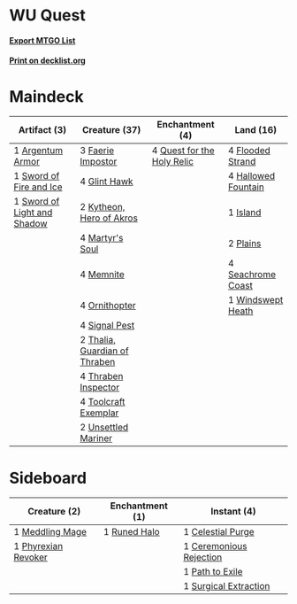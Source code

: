# WU Quest

#### [Export MTGO List](../collection/WU%20Quest/WU%20Quest.txt)
#### [Print on decklist.org](http://decklist.org/?deckmain=1%09Argentum%20Armor%0A3%09Faerie%20Impostor%0A4%09Flooded%20Strand%0A4%09Glint%20Hawk%0A4%09Hallowed%20Fountain%0A1%09Island%0A2%09Kytheon,%20Hero%20of%20Akros%0A4%09Martyr's%20Soul%0A4%09Memnite%0A4%09Ornithopter%0A2%09Plains%0A4%09Quest%20for%20the%20Holy%20Relic%0A4%09Seachrome%20Coast%0A4%09Signal%20Pest%0A1%09Sword%20of%20Fire%20and%20Ice%0A1%09Sword%20of%20Light%20and%20Shadow%0A2%09Thalia,%20Guardian%20of%20Thraben%0A4%09Thraben%20Inspector%0A4%09Toolcraft%20Exemplar%0A2%09Unsettled%20Mariner%0A1%09Windswept%20Heath&deckside=1%09Celestial%20Purge%0A1%09Ceremonious%20Rejection%0A1%09Meddling%20Mage%0A1%09Path%20to%20Exile%0A1%09Phyrexian%20Revoker%0A1%09Runed%20Halo%0A1%09Surgical%20Extraction)
# Maindeck

|                                            Artifact (3)                                             |                                             Creature (37)                                              |                                           Enchantment (4)                                           |                                          Land (16)                                          |
|-----------------------------------------------------------------------------------------------------|--------------------------------------------------------------------------------------------------------|-----------------------------------------------------------------------------------------------------|---------------------------------------------------------------------------------------------|
|1 [Argentum Armor](http://gatherer.wizards.com/Pages/Card/Details.aspx?multiverseid=389431)          |3 [Faerie Impostor](http://gatherer.wizards.com/Pages/Card/Details.aspx?multiverseid=386312)            |4 [Quest for the Holy Relic](http://gatherer.wizards.com/Pages/Card/Details.aspx?multiverseid=197406)|4 [Flooded Strand](http://gatherer.wizards.com/Pages/Card/Details.aspx?multiverseid=405098)  |
|1 [Sword of Fire and Ice](http://gatherer.wizards.com/Pages/Card/Details.aspx?multiverseid=46429)    |4 [Glint Hawk](http://gatherer.wizards.com/Pages/Card/Details.aspx?multiverseid=206358)                 |                                                                                                     |4 [Hallowed Fountain](http://gatherer.wizards.com/Pages/Card/Details.aspx?multiverseid=97071)|
|1 [Sword of Light and Shadow](http://gatherer.wizards.com/Pages/Card/Details.aspx?multiverseid=47453)|2 [Kytheon, Hero of Akros](http://gatherer.wizards.com/Pages/Card/Details.aspx?multiverseid=398428)     |                                                                                                     |1 [Island](http://gatherer.wizards.com/Pages/Card/Details.aspx?multiverseid=439857)          |
|                                                                                                     |4 [Martyr's Soul](http://gatherer.wizards.com/Pages/Card/Details.aspx?multiverseid=463968)              |                                                                                                     |2 [Plains](http://gatherer.wizards.com/Pages/Card/Details.aspx?multiverseid=439856)          |
|                                                                                                     |4 [Memnite](http://gatherer.wizards.com/Pages/Card/Details.aspx?multiverseid=194078)                    |                                                                                                     |4 [Seachrome Coast](http://gatherer.wizards.com/Pages/Card/Details.aspx?multiverseid=209399) |
|                                                                                                     |4 [Ornithopter](http://gatherer.wizards.com/Pages/Card/Details.aspx?multiverseid=129665)                |                                                                                                     |1 [Windswept Heath](http://gatherer.wizards.com/Pages/Card/Details.aspx?multiverseid=405115) |
|                                                                                                     |4 [Signal Pest](http://gatherer.wizards.com/Pages/Card/Details.aspx?multiverseid=213773)                |                                                                                                     |                                                                                             |
|                                                                                                     |2 [Thalia, Guardian of Thraben](http://gatherer.wizards.com/Pages/Card/Details.aspx?multiverseid=442025)|                                                                                                     |                                                                                             |
|                                                                                                     |4 [Thraben Inspector](http://gatherer.wizards.com/Pages/Card/Details.aspx?multiverseid=409784)          |                                                                                                     |                                                                                             |
|                                                                                                     |4 [Toolcraft Exemplar](http://gatherer.wizards.com/Pages/Card/Details.aspx?multiverseid=417605)         |                                                                                                     |                                                                                             |
|                                                                                                     |2 [Unsettled Mariner](http://gatherer.wizards.com/Pages/Card/Details.aspx?multiverseid=464165)          |                                                                                                     |                                                                                             |


# Sideboard

|                                         Creature (2)                                         |                                    Enchantment (1)                                    |                                           Instant (4)                                            |
|----------------------------------------------------------------------------------------------|---------------------------------------------------------------------------------------|--------------------------------------------------------------------------------------------------|
|1 [Meddling Mage](http://gatherer.wizards.com/Pages/Card/Details.aspx?multiverseid=179547)    |1 [Runed Halo](http://gatherer.wizards.com/Pages/Card/Details.aspx?multiverseid=154005)|1 [Celestial Purge](http://gatherer.wizards.com/Pages/Card/Details.aspx?multiverseid=183055)      |
|1 [Phyrexian Revoker](http://gatherer.wizards.com/Pages/Card/Details.aspx?multiverseid=383343)|                                                                                       |1 [Ceremonious Rejection](http://gatherer.wizards.com/Pages/Card/Details.aspx?multiverseid=417613)|
|                                                                                              |                                                                                       |1 [Path to Exile](http://gatherer.wizards.com/Pages/Card/Details.aspx?multiverseid=220511)        |
|                                                                                              |                                                                                       |1 [Surgical Extraction](http://gatherer.wizards.com/Pages/Card/Details.aspx?multiverseid=397706)  |


